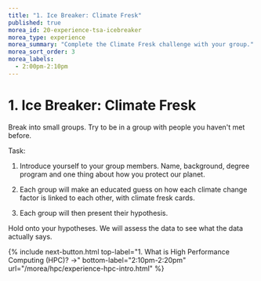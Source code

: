 ```yaml
---
title: "1. Ice Breaker: Climate Fresk"
published: true
morea_id: 20-experience-tsa-icebreaker
morea_type: experience
morea_summary: "Complete the Climate Fresk challenge with your group."
morea_sort_order: 3
morea_labels:
  - 2:00pm-2:10pm
---
```


# 1. Ice Breaker: Climate Fresk

Break into small groups. Try to be in a group with people you haven't met before.
 
Task: 

1. Introduce yourself to your group members. Name, background, degree program and one thing about how you protect our planet.

2. Each group will make an educated guess on how each climate change factor is linked to each other, with climate fresk cards.
 
3. Each group will then present their hypothesis.


Hold onto your hypotheses. We will assess the data to see what the data actually says. 


{% include next-button.html
top-label="1. What is High Performance Computing (HPC)? ->"
bottom-label="2:10pm-2:20pm"
url="/morea/hpc/experience-hpc-intro.html" %}
